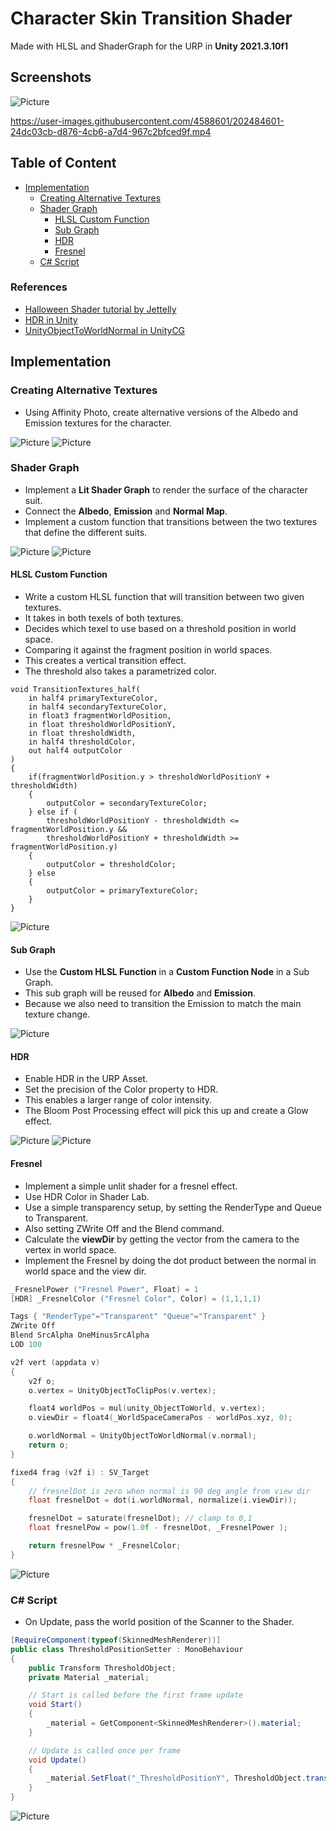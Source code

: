 # Character Skin Transition Shader

Made with HLSL and ShaderGraph for the URP in **Unity 2021.3.10f1**

## Screenshots

![Picture](./docs/11.jpg)


https://user-images.githubusercontent.com/4588601/202484601-24dc03cb-d876-4cb6-a7d4-967c2bfced9f.mp4

## Table of Content

- [Implementation](#implementation)
  - [Creating Alternative Textures](#creating-alternative-textures)
  - [Shader Graph](#shader-graph)
    - [HLSL Custom Function](#hlsl-custom-function)
    - [Sub Graph](#sub-graph)
    - [HDR](#hdr)
    - [Fresnel](#fresnel)
  - [C# Script](#c-script)

### References

- [Halloween Shader tutorial by Jettelly](https://www.youtube.com/watch?v=ZhIODmbX0OE)
- [HDR in Unity](https://docs.unity3d.com/Manual/HDR.html)
- [UnityObjectToWorldNormal in UnityCG](https://github.com/TwoTailsGames/Unity-Built-in-Shaders/blob/master/CGIncludes/UnityCG.cginc#L177)

## Implementation

### Creating Alternative Textures

- Using Affinity Photo, create alternative versions of the Albedo and Emission textures for the character.

![Picture](./docs/1.jpg)
![Picture](./docs/2.jpg)

### Shader Graph

- Implement a **Lit Shader Graph** to render the surface of the character suit.
- Connect the **Albedo**, **Emission** and **Normal Map**.
- Implement a custom function that transitions between the two textures that define the different suits.

![Picture](./docs/3.jpg)
![Picture](./docs/4.jpg)

#### HLSL Custom Function

- Write a custom HLSL function that will transition between two given textures.
- It takes in both texels of both textures.
- Decides which texel to use based on a threshold position in world space.
- Comparing it against the fragment position in world spaces.
- This creates a vertical transition effect.
- The threshold also takes a parametrized color.

```hlsl
void TransitionTextures_half(
    in half4 primaryTextureColor,
    in half4 secondaryTextureColor,
    in float3 fragmentWorldPosition,
    in float thresholdWorldPositionY,
    in float thresholdWidth,
    in half4 thresholdColor,
    out half4 outputColor
)
{
    if(fragmentWorldPosition.y > thresholdWorldPositionY + thresholdWidth)
    {
        outputColor = secondaryTextureColor;
    } else if (
        thresholdWorldPositionY - thresholdWidth <= fragmentWorldPosition.y &&
        thresholdWorldPositionY + thresholdWidth >= fragmentWorldPosition.y)
    {
        outputColor = thresholdColor;
    } else
    {
        outputColor = primaryTextureColor;
    }
}
```

![Picture](./docs/5.jpg)

#### Sub Graph

- Use the **Custom HLSL Function** in a **Custom Function Node** in a Sub Graph.
- This sub graph will be reused for **Albedo** and **Emission**.
- Because we also need to transition the Emission to match the main texture change.

![Picture](./docs/6.jpg)

#### HDR

- Enable HDR in the URP Asset.
- Set the precision of the Color property to HDR.
- This enables a larger range of color intensity.
- The Bloom Post Processing effect will pick this up and create a Glow effect.

![Picture](./docs/7.jpg)
![Picture](./docs/8.jpg)

#### Fresnel

- Implement a simple unlit shader for a fresnel effect.
- Use HDR Color in Shader Lab.
- Use a simple transparency setup, by setting the RenderType and Queue to Transparent.
- Also setting ZWrite Off and the Blend command.
- Calculate the **viewDir** by getting the vector from the camera to the vertex in world space.
- Implement the Fresnel by doing the dot product between the normal in world space and the view dir.

```c
_FresnelPower ("Fresnel Power", Float) = 1
[HDR] _FresnelColor ("Fresnel Color", Color) = (1,1,1,1)
```

```c
Tags { "RenderType"="Transparent" "Queue"="Transparent" }
ZWrite Off
Blend SrcAlpha OneMinusSrcAlpha
LOD 100
```

```c
v2f vert (appdata v)
{
    v2f o;
    o.vertex = UnityObjectToClipPos(v.vertex);

    float4 worldPos = mul(unity_ObjectToWorld, v.vertex);
    o.viewDir = float4(_WorldSpaceCameraPos - worldPos.xyz, 0);

    o.worldNormal = UnityObjectToWorldNormal(v.normal);
    return o;
}

fixed4 frag (v2f i) : SV_Target
{
    // fresnelDot is zero when normal is 90 deg angle from view dir
    float fresnelDot = dot(i.worldNormal, normalize(i.viewDir));

    fresnelDot = saturate(fresnelDot); // clamp to 0,1
    float fresnelPow = pow(1.0f - fresnelDot, _FresnelPower );

    return fresnelPow * _FresnelColor;
}
```

![Picture](./docs/9.jpg)

### C# Script

- On Update, pass the world position of the Scanner to the Shader.

```cs
[RequireComponent(typeof(SkinnedMeshRenderer))]
public class ThresholdPositionSetter : MonoBehaviour
{
    public Transform ThresholdObject;
    private Material _material;

    // Start is called before the first frame update
    void Start()
    {
        _material = GetComponent<SkinnedMeshRenderer>().material;
    }

    // Update is called once per frame
    void Update()
    {
        _material.SetFloat("_ThresholdPositionY", ThresholdObject.transform.position.y);
    }
}
```

![Picture](./docs/10.jpg)

